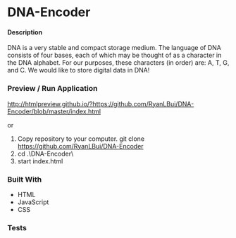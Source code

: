 # DNA-Encoder
#### Description
DNA is a very stable and compact storage medium.  The language of DNA consists of four bases, each of which may be thought of as a character in the DNA alphabet.  For our purposes, these characters (in order) are: A, T, G, and C.  We would like to store digital data in DNA!

### Preview / Run Application

http://htmlpreview.github.io/?https://github.com/RyanLBui/DNA-Encoder/blob/master/index.html

or 

1. Copy repository to your computer. git clone https://github.com/RyanLBui/DNA-Encoder
2. cd .\DNA-Encoder\
3. start index.html

### Built With
* HTML
* JavaScript
* CSS

### Tests
